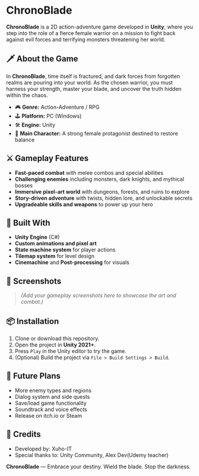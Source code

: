 # ChronoBlade

**ChronoBlade** is a 2D action-adventure game developed in **Unity**, where you step into the role of a fierce female warrior on a mission to fight back against evil forces and terrifying monsters threatening her world.

## 🗡️ About the Game

In **ChronoBlade**, time itself is fractured, and dark forces from forgotten realms are pouring into your world. As the chosen warrior, you must harness your strength, master your blade, and uncover the truth hidden within the chaos.

- 🎮 **Genre:** Action-Adventure / RPG
- 🕹️ **Platform:** PC (Windows)
- 🛠️ **Engine:** Unity
- 👤 **Main Character:** A strong female protagonist destined to restore balance

## ⚔️ Gameplay Features

- **Fast-paced combat** with melee combos and special abilities
- **Challenging enemies** including monsters, dark knights, and mythical bosses
- **Immersive pixel-art world** with dungeons, forests, and ruins to explore
- **Story-driven adventure** with twists, hidden lore, and unlockable secrets
- **Upgradeable skills and weapons** to power up your hero

## 🧱 Built With

- **Unity Engine** (C#)
- **Custom animations and pixel art**
- **State machine system** for player actions
- **Tilemap system** for level design
- **Cinemachine** and **Post-processing** for visuals

## 📸 Screenshots

> *(Add your gameplay screenshots here to showcase the art and combat.)*

## 📦 Installation

1. Clone or download this repository.
2. Open the project in **Unity 2021+**.
3. Press `Play` in the Unity editor to try the game.
4. (Optional) Build the project via `File > Build Settings > Build`.

## 🔮 Future Plans

- More enemy types and regions
- Dialog system and side quests
- Save/load game functionality
- Soundtrack and voice effects
- Release on itch.io or Steam

## 🤝 Credits

- Developed by: Xuho-IT
- Special thanks to: Unity Community, Alex Dev(Udemy teacher)

**ChronoBlade** — Embrace your destiny. Wield the blade. Stop the darkness.
